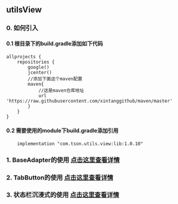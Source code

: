 
## utilsView

### 0. 如何引入

#### 0.1 根目录下的build.gradle添加如下代码

```
allprojects {
    repositories {
        google()
        jcenter()
        //添加下面这个maven配置
        maven{
            //这是maven仓库地址
            url 'https://raw.githubusercontent.com/xintanggithub/maven/master'
        }
    }
}
```

#### 0.2 需要使用的module下build.gradle添加引用

```
    implementation "com.tson.utils.view:lib:1.0.10"
```

### 1. BaseAdapter的使用 [点击这里查看详情](https://github.com/xintanggithub/utils/blob/master/utilsview/BASEADAPTER.md)

### 2. TabButton的使用 [点击这里查看详情](https://github.com/xintanggithub/utils/blob/master/utilsview/TABBUTTON.md)

### 3. 状态栏沉浸式的使用 [点击这里查看详情](https://github.com/xintanggithub/utils/blob/master/utilsview/md/statusBar.MD)
